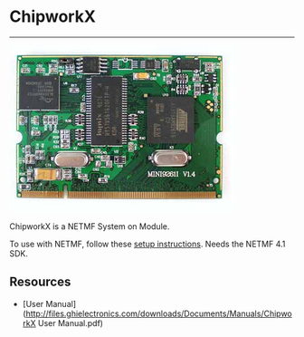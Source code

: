 # ChipworkX
---
![ChipworkX](images/chipworkx.jpg)

ChipworkX is a NETMF System on Module. 

To use with NETMF, follow these [setup instructions](../../software/netmf/getting-started.md). Needs the NETMF 4.1 SDK.

## Resources
* [User Manual](http://files.ghielectronics.com/downloads/Documents/Manuals/ChipworkX User Manual.pdf)
